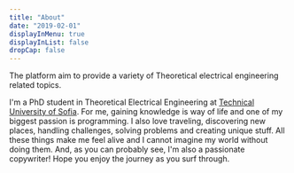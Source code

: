 ```yaml
---
title: "About"
date: "2019-02-01"
displayInMenu: true
displayInList: false
dropCap: false
---
```


 The platform aim to provide a variety of Theoretical electrical engineering related topics.

 I'm a PhD student in Theoretical Electrical Engineering at [Technical University of Sofia](https://tu-sofia.bg/). For me, gaining knowledge is way of life and one of my biggest passion is programming. I also love traveling, discovering new places, handling challenges, solving problems and creating unique stuff. All these things make me feel alive and I cannot imagine my world without doing them. And, as you can probably see, I'm also a passionate copywriter! Hope you enjoy the journey as you surf through.

 